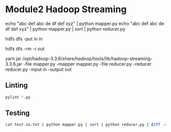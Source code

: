 # Module2 Hadoop Streaming

echo "abc def abc de df def xyz" | python mapper.py
echo "abc def abc de df def xyz" | python mapper.py | sort | python reducer.py


hdfs dfs -put in in

hdfs dfs -rm -r out

yarn jar /opt/hadoop-3.3.6/share/hadoop/tools/lib/hadoop-streaming-3.3.6.jar -file mapper.py -mapper mapper.py -file reducer.py -reducer reducer.py  -input in -output out

## Linting

```bash
pylint *.py
```

## Testing

```bash
cat test.in.txt | python mapper.py | sort | python reducer.py | diff -w test.out.txt -
```
